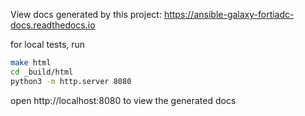 View docs generated by this project: https://ansible-galaxy-fortiadc-docs.readthedocs.io


for local tests, run 

```sh
make html
cd _build/html
python3 -m http.server 8080
```

open http://localhost:8080 to view the generated docs
